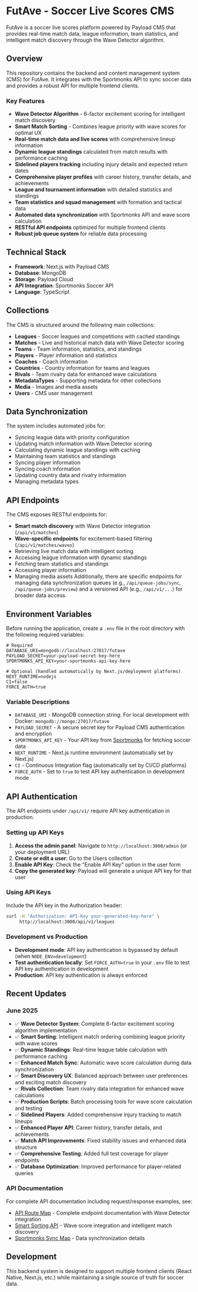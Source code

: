 # FutAve - Soccer Live Scores CMS

FutAve is a soccer live scores platform powered by Payload CMS that provides real-time match data, league information, team statistics, and intelligent match discovery through the Wave Detector algorithm.

## Overview

This repository contains the backend and content management system (CMS) for FutAve. It integrates with the Sportmonks API to sync soccer data and provides a robust API for multiple frontend clients.

### Key Features

- **Wave Detector Algorithm** - 6-factor excitement scoring for intelligent match discovery
- **Smart Match Sorting** - Combines league priority with wave scores for optimal UX
- **Real-time match data and live scores** with comprehensive lineup information
- **Dynamic league standings** calculated from match results with performance caching
- **Sidelined players tracking** including injury details and expected return dates
- **Comprehensive player profiles** with career history, transfer details, and achievements
- **League and tournament information** with detailed statistics and standings
- **Team statistics and squad management** with formation and tactical data
- **Automated data synchronization** with Sportmonks API and wave score calculation
- **RESTful API endpoints** optimized for multiple frontend clients
- **Robust job queue system** for reliable data processing

## Technical Stack

- **Framework**: Next.js with Payload CMS
- **Database**: MongoDB
- **Storage**: Payload Cloud
- **API Integration**: Sportmonks Soccer API
- **Language**: TypeScript

## Collections

The CMS is structured around the following main collections:

- **Leagues** - Soccer leagues and competitions with cached standings
- **Matches** - Live and historical match data with Wave Detector scoring
- **Teams** - Team information, statistics, and standings
- **Players** - Player information and statistics
- **Coaches** - Coach information
- **Countries** - Country information for teams and leagues
- **Rivals** - Team rivalry data for enhanced wave calculations
- **MetadataTypes** - Supporting metadata for other collections
- **Media** - Images and media assets
- **Users** - CMS user management

## Data Synchronization

The system includes automated jobs for:
- Syncing league data with priority configuration
- Updating match information with Wave Detector scoring
- Calculating dynamic league standings with caching
- Maintaining team statistics and standings
- Syncing player information
- Syncing coach information
- Updating country data and rivalry information
- Managing metadata types

## API Endpoints

The CMS exposes RESTful endpoints for:
- **Smart match discovery** with Wave Detector integration (`/api/v1/matches`)
- **Wave-specific endpoints** for excitement-based filtering (`/api/v1/matches/waves`)
- Retrieving live match data with intelligent sorting
- Accessing league information with dynamic standings
- Fetching team statistics and standings
- Accessing player information
- Managing media assets
Additionally, there are specific endpoints for managing data synchronization queues (e.g., `/api/queue-jobs/sync`, `/api/queue-jobs/preview`) and a versioned API (e.g., `/api/v1/...`) for broader data access.

## Environment Variables

Before running the application, create a `.env` file in the root directory with the following required variables:

```env
# Required
DATABASE_URI=mongodb://localhost:27017/futave
PAYLOAD_SECRET=your-payload-secret-key-here
SPORTMONKS_API_KEY=your-sportmonks-api-key-here

# Optional (handled automatically by Next.js/deployment platforms)
NEXT_RUNTIME=nodejs
CI=false
FORCE_AUTH=true
```

### Variable Descriptions

- `DATABASE_URI` - MongoDB connection string. For local development with Docker: `mongodb://mongo:27017/futave`
- `PAYLOAD_SECRET` - A secure secret key for Payload CMS authentication and encryption
- `SPORTMONKS_API_KEY` - Your API key from [Sportmonks](https://sportmonks.com/) for fetching soccer data
- `NEXT_RUNTIME` - Next.js runtime environment (automatically set by Next.js)
- `CI` - Continuous Integration flag (automatically set by CI/CD platforms)
- `FORCE_AUTH` - Set to `true` to test API key authentication in development mode

## API Authentication

The API endpoints under `/api/v1/` require API key authentication in production.

### Setting up API Keys

1. **Access the admin panel**: Navigate to `http://localhost:3000/admin` (or your deployment URL)
2. **Create or edit a user**: Go to the Users collection
3. **Enable API Key**: Check the "Enable API Key" option in the user form
4. **Copy the generated key**: Payload will generate a unique API key for that user

### Using API Keys

Include the API key in the Authorization header:

```bash
curl -H "Authorization: API-Key your-generated-key-here" \
     http://localhost:3000/api/v1/leagues
```

### Development vs Production

- **Development mode**: API key authentication is bypassed by default (when `NODE_ENV=development`)
- **Test authentication locally**: Set `FORCE_AUTH=true` in your `.env` file to test API key authentication in development
- **Production**: API key authentication is always enforced

## Recent Updates

### June 2025
- ✅ **Wave Detector System**: Complete 6-factor excitement scoring algorithm implementation
- ✅ **Smart Sorting**: Intelligent match ordering combining league priority with wave scores
- ✅ **Dynamic Standings**: Real-time league table calculation with performance caching
- ✅ **Enhanced Match Sync**: Automatic wave score calculation during data synchronization
- ✅ **Smart Discovery UX**: Balanced approach between user preferences and exciting match discovery
- ✅ **Rivals Collection**: Team rivalry data integration for enhanced wave calculations
- ✅ **Production Scripts**: Batch processing tools for wave score calculation and testing
- ✅ **Sidelined Players**: Added comprehensive injury tracking to match lineups
- ✅ **Enhanced Player API**: Career history, transfer details, and achievements
- ✅ **Match API Improvements**: Fixed stability issues and enhanced data structure
- ✅ **Comprehensive Testing**: Added full test coverage for player endpoints
- ✅ **Database Optimization**: Improved performance for player-related queries

### API Documentation
For complete API documentation including request/response examples, see:
- [API Route Map](src/app/api/v1/documentation/api-route-map.md) - Complete endpoint documentation with Wave Detector integration
- [Smart Sorting API](docs/smart-sorting-api.md) - Wave score integration and intelligent match discovery
- [Sportmonks Sync Map](src/app/api/v1/documentation/sportmonks-sync-map.md) - Data synchronization details

## Development

This backend system is designed to support multiple frontend clients (React Native, Next.js, etc.) while maintaining a single source of truth for soccer data.
